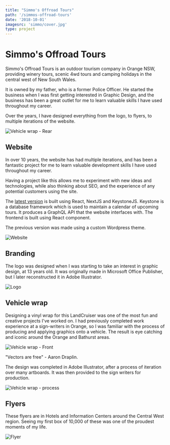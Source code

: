```yaml
---
title: "Simmo's Offroad Tours"
path: '/simmos-offroad-tours'
date: '2018-10-01'
imagesrc: 'simmo/cover.jpg'
type: project
---
```


# Simmo's Offroad Tours

Simmo's Offroad Tours is an outdoor tourism company in Orange NSW, providing winery tours, scenic 4wd tours and camping holidays in the central west of New South Wales.

It is owned by my father, who is a former Police Officer. He started the business when I was first getting interested in Graphic Design, and the business has been a great outlet for me to learn valuable skills I have used throughout my career.

Over the years, I have designed everything from the logo, to flyers, to multiple iterations of the website.

![Vehicle wrap - Rear](https://files.nathansimpson.design/portfolio/simmo/wrap_back.jpg 'Vehicle wrap - Rear')

## Website

In over 10 years, the website has had multiple iterations, and has been a fantastic project for me to learn valuable development skills I have used throughout my career.

Having a project like this allows me to experiment with new ideas and technologies, while also thinking about SEO, and the experience of any potential customers using the site.

The [latest version](https://simmosoffroadtours.com) is built using React, NextJS and KeystoneJS. Keystone is a database framework which is used to maintain a calendar of upcoming tours. It produces a GraphQL API that the website interfaces with. The frontend is built using React component.

The previous version was made using a custom Wordpress theme.

![Website](https://files.nathansimpson.design/portfolio/simmo/simmos-website.jpg 'Website')

## Branding

The logo was designed when I was starting to take an interest in graphic design, at 13 years old. It was originally made in Microsoft Office Publisher, but I later reconstructed it in Adobe Illustrator.

![Logo](https://files.nathansimpson.design/portfolio/simmo/logo.jpg 'Logo')

## Vehicle wrap

Designing a vinyl wrap for this LandCruiser was one of the most fun and creative projects I've worked on. I had previously completed work experience at a sign-writers in Orange, so I was familiar with the process of producing and applying graphics onto a vehicle. The result is eye catching and iconic around the Orange and Bathurst areas.

![Vehicle wrap - Front](https://files.nathansimpson.design/portfolio/simmo/wrap_front.jpg 'Vehicle wrap - Front')

"Vectors are free" - Aaron Draplin.

The design was completed in Adobe Illustrator, after a process of iteration over many artboards. It was then provided to the sign writers for production.

![Vehicle wrap - process](https://files.nathansimpson.design/portfolio/simmo/wrap_process.jpg 'Vehicle wrap - process')

## Flyers

These flyers are in Hotels and Information Centers around the Central West region. Seeing my first box of 10,000 of these was one of the proudest moments of my life.

![Flyer](https://files.nathansimpson.design/portfolio/simmo/flyer.png 'Flyer')
